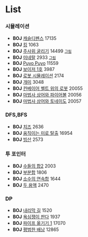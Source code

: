 # List

### 시뮬레이션    
 * **BOJ** [캐슬디펜스](https://www.acmicpc.net/problem/17135) 17135   
 * **BOJ** [킹](https://www.acmicpc.net/problem/1063) 1063   
 * **BOJ** [주사위 굴리기]( https://www.acmicpc.net/problem/14499) 14499 [`그림`](./imgs/Simulation_14499.PNG)   
 * **BOJ** [미네랄](https://www.acmicpc.net/problem/2933) 2933 [`그림`](./imgs/Simulation_2933.PNG)   
 * **BOJ** [Puyo Puyo](https://www.acmicpc.net/problem/11559) 11559  
 * **BOJ** [보이저 1호](https://www.acmicpc.net/problem/3987) 3987  
 * **BOJ** [로봇 시뮬레이션](https://www.acmicpc.net/problem/2174) 2174  
 * **BOJ** [개미](https://www.acmicpc.net/problem/3048) 3048  
 * **BOJ** [컨베이어 벨트 위의 로봇](https://www.acmicpc.net/problem/20055) 20055  
 * **BOJ** [마법사 상어와 파이어볼](https://www.acmicpc.net/problem/20056)  20056  
 * **BOJ** [마법사 상어와 토네이도](https://www.acmicpc.net/problem/20057)  20057   


### DFS,BFS  
 * **BOJ** [치즈](https://www.acmicpc.net/problem/2636) 2636  
 * **BOJ** [움직이는 미로 탈출](https://www.acmicpc.net/problem/16954) 16954  
 * **BOJ** [빙산](https://www.acmicpc.net/problem/2573) 2573  

### 투 포인터 
 * **BOJ** [수들의 합2](https://www.acmicpc.net/problem/2003) 2003  
 * **BOJ** [부분합](https://www.acmicpc.net/problem/1806) 1806  
 * **BOJ** [소수의 연속합](https://www.acmicpc.net/problem/1644) 1644  
 * **BOJ** [두 용액](https://www.acmicpc.net/problem/2470) 2470  

### DP
 * **BOJ** [내리막 길](https://www.acmicpc.net/problem/1520) 1520   
 * **BOJ** [욕심쟁이 판다](https://www.acmicpc.net/problem/1937) 1937  
 * **BOJ** [파이프 옮기기 1](https://www.acmicpc.net/problem/17070) 17070  
 * **BOJ** [평범한 배낭](https://www.acmicpc.net/problem/12865) 12865  



<!--
* Sort
  - Bubble
  - Selection
  - Merge
  - Quick
  - Radix
  - Counting  

  
* Graph
  - //MST-Kruskal
  - MST-Prim
  - Dijkstra  
    * 1.in-node method : O(V^2)  
    * 2.min-priority queue method : O(E+Vlog(V))  
  - Floyd-Warshall
    * O(V^3)
  - BFS
  - DPS
    * O(V+E)
  - Topological sort
    * O(V+E)  
  - SCC
    * kosaraju (have to use "twice" dfs calls)
    * tarjan (just "once" dfs call can solve the problem)
  - MCMF

* ETC
  - DP  
  - Greedy  
  - Binary search  
  - Brute force  
  - Back tracking  
  - LCA  
    * naive method
    * O(logN) (use sparse table)
  - 2-SAT
  - GCD, LCM
  - Permutation, Combination
  
## reference  

* **books**  
> <img src="https://user-images.githubusercontent.com/61424701/75901180-7d0cbb80-5e81-11ea-96fa-3f5607709ecf.png" width="250" height="281"></img>

* **sites**  
-->
<!-- 나중에... 사진들을 <div> </div>로 감싸면 한줄에 표시된다 -->
